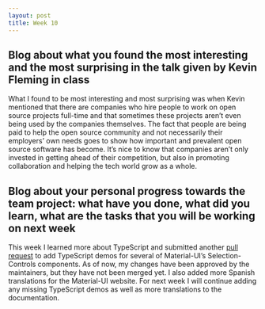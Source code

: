 ```yaml
---
layout: post
title: Week 10
---
```


## Blog about what you found the most interesting and the most surprising in the talk given by Kevin Fleming in class

What I found to be most interesting and most surprising was when Kevin mentioned that there are companies who hire people to work on open source projects full-time and that sometimes these projects aren’t even being used by the companies themselves. The fact that people are being paid to help the open source community and not necessarily their employers’ own needs goes to show how important and prevalent open source software has become. It’s nice to know that companies aren’t only invested in getting ahead of their competition, but also in promoting collaboration and helping the tech world grow as a whole.

## Blog about your personal progress towards the team project: what have you done, what did you learn, what are the tasks that you will be working on next week

This week I learned more about TypeScript and submitted another [pull request](https://github.com/mui-org/material-ui/pull/15408) to add TypeScript demos for several of Material-UI’s Selection-Controls components. As of now, my changes have been approved by the maintainers, but they have not been merged yet. I also added more Spanish translations for the Material-UI website. For next week I will continue adding any missing TypeScript demos as well as more translations to the documentation.
